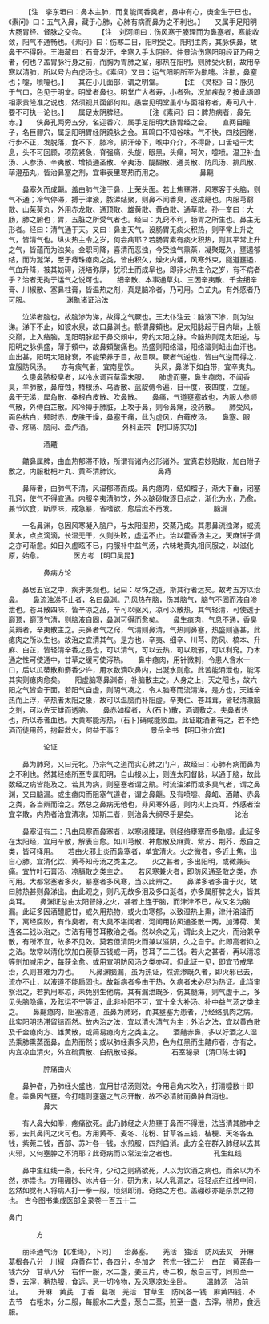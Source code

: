 <!-- { "loadSidebar": true } -->
　　 【注　李东垣曰：鼻本主肺，而复能闻香臭者，鼻中有心，庚金生于巳也。《素问》曰：五气入鼻，藏于心肺，心肺有病而鼻为之不利也。】　　又属手足阳明大肠胃经、督脉之交会。　　 【注　刘河间曰：伤风寒于腠理而为鼻塞者，寒能收敛，阳气不通畅也。《素问》曰：伤寒二日，阳明受之。阳明主肉，其脉侠鼻，故鼻干不得卧。王海藏曰：石膏发汗，辛寒入手太阴经。仲景治伤寒阳明经证乃用之者，何也？盖胃脉行身之前，而胸为胃肺之室，邪热在阳明，则肺受火制，故用辛寒以清肺，所以号为白虎汤也。《素问》又曰：运气阳明所至为鼽嚏。注鼽，鼻窒也；嚏，喷嚏也。】　　其在小儿面部，谓之明堂。
　　 【注　《灵枢》曰：脉见于气口，色见于明堂。明堂者鼻也。明堂广大者寿，小者殆，况加疾哉？按此语即相家贵隆准之说也，然须视其面部何如。愚尝见明堂虽小与面相称者，寿可八十，要不可执一论也。】　　属足太阴脾经。
　　 【注《素问》曰：脾热病者，鼻先赤。】　　侠鼻孔两旁五分，名迎香穴，属手足阳明大肠胃经之会。　　直两目瞳子，名巨髎穴，属足阳明胃经阴蹺脉之会。耳鸣口不知谷味，气不快，四肢困倦，行步不正，发脱落，食不下，膝冷，阴汗带下，喉中介介，不得卧，口舌嗌干太息，头不可回顾，项筋紧急，脊强痛，头旋，眼黑，头痛，呵欠，嚏喷。温卫补血汤、人参汤、辛夷散、增损通圣散、辛夷汤、醍醐散、通关散、防风汤、排风散、荜澄茄丸，皆治鼻塞之剂，宜审表里寒热而用之。
　　　　　鼻齆

　　鼻塞久而成齆。盖由肺气注于鼻，上荣头面。若上焦壅滞，风寒客于头脑，则气不通；冷气停滞，搏于津液，脓涕结聚，则鼻不闻香臭，遂成齆也。内服芎藭散、山茱萸丸，外用赤龙散、通顶散、雄黄散、黄白散、通草散。孙一奎曰：大肠，肺之腑也；胃，五脏之所受气者也。经曰：九窍不利，肠胃之所生也。鼻主无形者。经曰：清气通于天。又曰：鼻主天气。设肠胃无痰火积热，则平常上升之气，皆清气也。纵火热主令之岁，何尝病耶？若肠胃素有痰火积热，则其平常上升之气，皆蕴而为浊矣。金职司降，喜清而恶浊，今受浊气熏蒸，凝聚既久，壅遏郁结，而为涎涕，至于痔珠瘜肉之类，皆由积久，燥火内燔，风寒外束，隧道壅遏，气血升降，被其妨碍，浇培弥厚，犹积土而成阜也，即非火热主令之岁，有不病者乎？治者无拘于运气之说可也。　　细辛散、本事通草丸、三因辛夷散、千金细辛膏、川椒散、塞鼻柱膏，皆温热之剂，真是脑冷者，乃可用。白芷丸，有外感者乃可服。
　　　　　渊鼽诸证治法

　　泣涕者脑也，故脑渗为涕，故得之气厥也。王太仆注云：脑液下渗，则为浊涕。涕下不止，如彼水泉，故曰鼻渊也。额谓鼻頞也。足太阳脉起于目内眦，上额交巅，上入络脑。足阳明脉起于鼻交頞中，旁约太阳之脉。今脑热则足太阳逆，与阳明之脉俱盛，薄于頞中，故鼻頞酸痛也。热盛则阳络溢，阳络溢则衄出血汗也。血出甚，阳明太阳脉衰，不能荣养于目，故目瞑。厥者气逆也，皆由气逆而得之，宜服防风汤。　　亦有痰气者，宜南星饮。
　　头风，鼻涕下如白带，宜辛夷丸。
　　久患鼻脓极臭者，以冷水调百草霜末服。　　肺虚而壅，鼻生瘜肉，不闻香臭，羊肺散，鼻疳蚀，椿根汤、乌香散、蓝靛傅令遍，日十度，夜四度，立瘥。　　鼻干无涕，犀角散、桑根白皮散、吹鼻散。　　鼻痛，气道壅塞故也，内服人参顺气散，外傅白芷散。风冷搏于肺脏，上攻于鼻，则令鼻痛，没药散。　　肺受风，面色枯白，颊时赤，皮肤干燥，鼻塞干痛，此为虚风，白藓皮汤。　　鼻塞、眼昏、疼痛、脑闷、壶卢酒。
　　　　外科正宗 【明□陈实功】

　　　　　酒齄

　　齄鼻属脾，由血热郁滞不散，所谓有诸内必形诸外。宜真君妙贴散，加白附子敷之，内服枇杷叶丸、黄芩清肺饮。
　　　　　鼻痔

　　鼻痔者，由肺气不清，风湿郁滞而成。鼻内瘜肉，结如榴子，渐大下垂，闭塞孔窍，使气不得宣通。内服辛夷清肺饮，外以硇砂散逐日点之，渐化为水，乃愈。兼节饮食，断厚味，戒急暴，省嗜欲，愈后庶不再发。
　　　　　脑漏

　　一名鼻渊，总因风寒凝入脑户，与太阳湿热，交蒸乃成。其患鼻流浊涕，或流黄水，点点滴滴，长湿无干，久则头眩，虚运不止。治以藿香汤主之，天麻饼子调之亦可渐愈。如日久虚眩不已，内服补中益气汤，六味地黄丸相间服之，以滋化原，始愈。
　　　　医方考 【明□吴昆】

　　　　　鼻病方论

　　鼻居五官之中，疾非美观也。记曰：尽饰之道，斯其行者远矣。故考五方以治鼻。　　鼻流浊涕不止者，名曰鼻渊。乃风热在脑，伤其脑气，脑气不固而液自渗泄也。苍耳散四味，皆辛凉之品，辛可以驱风，凉可以散热，其气轻清，可使透于巅顶，巅顶气清，则脑液自固，鼻渊可得而愈矣。　　鼻生瘜肉，气息不通，香臭莫辨者，辛夷散主之。夫鼻者气之窍，气清则鼻清，气热则鼻塞，热盛则塞甚，此瘜肉之所以生也。故治之宜清其气。是方也，辛夷、细辛、川芎、防风、槁本、升麻、白芷，皆轻清辛香之品也，可以清气，可以去热，可以疏邪，可以利窍。乃木通之性可使通中，甘草之缓可使泻热。　　鼻中瘜肉，用针微刺，令患人含水一口，后以瓜蒂散和麝香少许，用水数滴吹鼻内，出涎水则愈。此苦能涌泄也，能泻其实则瘜肉愈矣。　　阳虚脑寒鼻渊者，补脑散主之。人身之上，天之阳也，故六阳之气皆会于面。若阳气自虚，则阴气凑之，令人脑寒而流清涕。是方也，天雄辛热而上浮，辛热者太阳之象，故可以温脑而补阳虚。辛夷仁、苍耳茸，皆轻清澈脑之剂，可以佐天雄而透脑。　　鼻赤如榴者，大(石卜)散，酒调敷之。夫鼻者热也，所以赤者血也。大黄寒能泻热，(石卜)硝咸能败血。此证耽酒者有之，若不绝酒而徒用药，抱薪救火，何益于事？
　　　　景岳全书 【明□张介宾】

　　　　　论证

　　鼻为肺窍，又曰元牝。乃宗气之道而实心肺之门户，故经曰：心肺有病而鼻为之不利也。然其经络所至专属阳明，自山根以上，则连太阳督脉，以通于脑，故此数经之病皆能及之。若其为病，则窒塞者谓之鼽。时流浊涕而或多臭气者，谓之鼻渊，又曰脑漏。或生瘜肉而阻塞气道者，谓之鼻齆。及有喷嚏、鼻衄、酒齄、赤鼻之类，各当辨而治之。然总之鼻病无他也，非风寒外感，则内火上炎耳。外感者治宜辛散，内热者治宜清凉，知斯二者，则治鼻大纲尽乎是矣。
　　　　　论治

　　鼻塞证有二：凡由风寒而鼻塞者，以寒闭腠理，则经络壅塞而多鼽嚏。此证多在太阳经，宜用辛散，解表自愈。如川芎散、神愈散及麻黄、紫苏、荆芥、葱白之类，皆可择用。　　若由火邪上炎而鼻塞者，单宜清火。火之微者，多近上焦，出自心肺。宜清化饮、黄芩知母汤之类主之。　　火之甚者，多出阳明，或微兼头痛。宜竹叶石膏汤、凉膈散之类主之。　　若风寒兼火者，即防风通圣散之类，亦可用。大都常塞者多火，暴塞者多风寒，当以此辨之。　　鼻涕多者多由于火，故曰肺热甚则鼻涕出。由此观之，则凡无故多泪及多口涎者，亦多属肝脾之火，皆其类耳。　　鼻渊证总由太阳督脉之火，甚者上连于脑，而津津不已，故又名为脑漏。此证多因酒醴肥甘，或久用热物，或火由寒郁，以致湿热上熏，津汁溶溢而下，离经腐败，有作臭者，有大臭不堪闻者，河间用防风通圣散一两，加薄荷、黄连各二钱以治之。古法有用苍耳散治之者。然以余之见，谓此炎上之火，而治兼辛散，有所不宜，故多不见效。莫若但清阴火而兼以滋阴，久之自宁。此即高者抑之之法。故常以清化饮加白蒺藜五钱或一两，苍耳子二三钱。若火之甚者，再以清凉等剂加减用之，每获全愈。或用宣明防风汤之类亦可。但此证一见，即宜节戒早治，久则甚难为力也。　　凡鼻渊脑漏，虽为热证，然流渗既久者，即火邪已去，流亦不止，以液道不能扃固也。故新病者多由于热，久病者未必尽为热证。此当审察治之，若执用寒凉，未免别生他病。其有漏泄既多，伤其髓海，则气虚于上，多见头脑隐痛，及眩运不宁等证，此非补阳不可，宜十全大补汤、补中益气汤之类主之。　　鼻齆瘜肉，阻塞清道，虽鼻为肺窍，而其壅塞为患者，乃经络肌肉之病。此实阳明热滞留结而然。故内治之法，宜以清火清气为主；外治之法，宜以黄白散及千金瘜肉方、雄黄散，或简易瘜肉方之类主之。　　酒齄赤鼻，多以好酒之人湿热乘肺熏蒸面鼻，血热而然；或以肺经素多风热，色为红黑而生齄疖者，亦有之。内宜凉血清火，外宜硫黄散、白矾散轻搽。
　　　　石室秘录 【清□陈士铎】

　　　　　肿痛由火

　　鼻肿者，乃肺经火盛也，宜用甘桔汤则效。今用皂角末吹入，打清嚏数十即愈。盖鼻因气壅，今打嚏则壅塞之气尽开散，故不必清肺而鼻肿自消也。
　　　　　鼻大

　　有人鼻大如拳，疼痛欲死。此乃肺经之火热壅于鼻而不得泄，法当清其肺中之邪，去其鼻间之火可也。方用黄芩、麦冬、花粉、甘草各三钱，桔梗、天冬各五钱，紫菀二钱，百部、苏叶各一钱，水煎服，四剂自消。此方全在群入肺经以去其火邪，又何壅肿之不消耶？此奇病而以常法治之者也。
　　　　　孔生红线

　　鼻中生红线一条，长尺许，少动之则痛欲死，人以为饮酒之病也，而余以为不然，亦祟也。方用硼砂、冰片各一分，研为末，以人乳调之，轻轻点在红线中间，忽然如觉有人将病人打一拳一般，顷刻即消。奇绝之方也。盖硼砂亦是杀祟之物也。
古今图书集成医部全录卷一百五十二

鼻门

　　　　方

　　丽泽通气汤 【《准绳》，下同】 　治鼻塞。　　羌活　独活　防风去叉　升麻　葛根各八分　川椒　麻黄存节，各四分，冬加之　苍朮一钱二分　白芷　黄芪各一钱六分　甘草八分　右作一服，水二盏，姜三片，枣二枚，葱白三寸，同煎至一盏，去滓，稍热服，食远。忌一切冷物，及风寒凉处坐卧。
　　温肺汤　治前证。
　　升麻　黄芪　丁香　葛根　羌活　甘草生　防风各一钱　麻黄四钱，不去节　右粗末，分二服，每服水二大盏，葱白二茎，煎至一盏，去滓，稍热，食远服。
